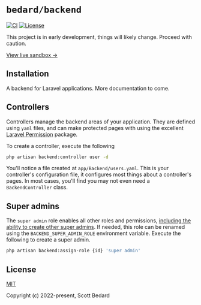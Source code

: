 # `bedard/backend`

[![CI](https://github.com/scottbedard/backend/actions/workflows/ci.yml/badge.svg?branch=main)](https://github.com/scottbedard/backend/actions)
[![License](https://img.shields.io/badge/license-MIT-blue)](https://github.com/scottbedard/backend/blob/main/LICENSE)

This project is in early development, things will likely change. Proceed with caution.

[View live sandbox →](https://backend.scottbedard.net)

## Installation

A backend for Laravel applications. More documentation to come.

## Controllers

Controllers manage the backend areas of your application. They are defined using `yaml` files, and can make protected pages with using the excellent [Laravel Permission](https://spatie.be/docs/laravel-permission/v5/introduction) package.

To create a controller, execute the following

```bash
php artisan backend:controller user -d
```

You'll notice a file created at `app/Backend/users.yaml`. This is your controller's configuration file, it configures most things about a controller's pages. In most cases, you'll find you may not even need a `BackendController` class.

## Super admins

The `super admin` role enables all other roles and permissions, <ins>including the ability to create other super admins</ins>. If needed, this role can be renamed using the `BACKEND_SUPER_ADMIN_ROLE` environment variable. Execute the following to create a super admin.

```sh
php artisan backend:assign-role {id} 'super admin'
```

## License

[MIT](https://github.com/scottbedard/backend/blob/master/LICENSE)

Copyright (c) 2022-present, Scott Bedard
